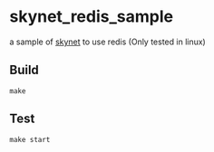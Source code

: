 # skynet_redis_sample
a sample of [skynet](https://github.com/cloudwu/skynet) to use redis (Only tested in linux)

## Build
```
make
```

## Test
```
make start
```
